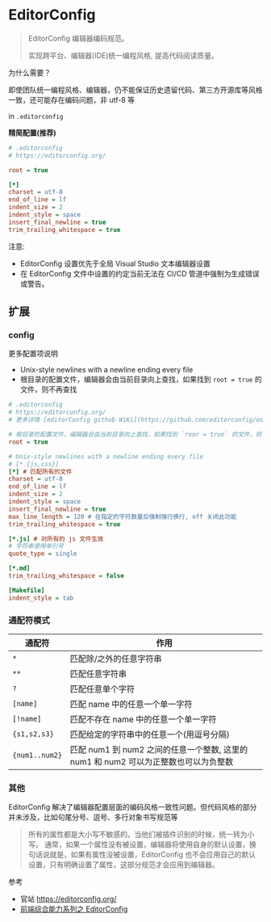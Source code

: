 # EditorConfig

> EditorConfig 编辑器编码规范。
>
> 实现跨平台、编辑器(IDE)统一编程风格, 提高代码阅读质量。

为什么需要？

即使团队统一编程风格、编辑器，仍不能保证历史遗留代码、第三方开源库等风格一致，还可能存在编码问题，非 utf-8 等

in `.editorconfig`

**精简配置(推荐)**

```ini
# .editorconfig
# https://editorconfig.org/

root = true

[*]
charset = utf-8
end_of_line = lf
indent_size = 2
indent_style = space
insert_final_newline = true
trim_trailing_whitespace = true

```

注意:

- EditorConfig 设置优先于全局 Visual Studio 文本编辑器设置
- 在 EditorConfig 文件中设置的约定当前无法在 CI/CD 管道中强制为生成错误或警告。

## 扩展

### config

更多配置项说明

- Unix-style newlines with a newline ending every file
- 根目录的配置文件，编辑器会由当前目录向上查找，如果找到 `root = true` 的文件，则不再查找

```ini
# .editorconfig
# https://editorconfig.org/
# 更多详情 [editorConfig github WiKi](https://github.com/editorconfig/editorconfig/wiki/EditorConfig-Properties)

# 根目录的配置文件，编辑器会由当前目录向上查找，如果找到 `roor = true` 的文件，则不再查找
root = true

# Unix-style newlines with a newline ending every file
# [*.{js,css}]
[*] # 匹配所有的文件
charset = utf-8
end_of_line = lf
indent_size = 2
indent_style = space
insert_final_newline = true
max_line_length = 120 # 在指定的字符数量后强制强行换行, off 关闭此功能
trim_trailing_whitespace = true

[*.js] # 对所有的 js 文件生效
# 字符串使用单引号
quote_type = single

[*.md]
trim_trailing_whitespace = false

[Makefile]
indent_style = tab

```

### 通配符模式

| 通配符         | 作用                                                                                 |
| -------------- | ------------------------------------------------------------------------------------ |
| `*`            | 匹配除/之外的任意字符串                                                              |
| `**`           | 匹配任意字符串                                                                       |
| `?`            | 匹配任意单个字符                                                                     |
| `[name]`       | 匹配 name 中的任意一个单一字符                                                       |
| `[!name]`      | 匹配不存在 name 中的任意一个单一字符                                                 |
| `{s1,s2,s3}`   | 匹配给定的字符串中的任意一个(用逗号分隔)                                             |
| `{num1..num2}` | 匹配 num1 到 num2 之间的任意一个整数, 这里的 num1 和 num2 可以为正整数也可以为负整数 |

### 其他

EditorConfig 解决了编辑器配置层面的编码风格一致性问题。但代码风格的部分并未涉及，比如句尾分号、逗号、多行对象书写规范等

> 所有的属性都是大小写不敏感的。当他们被插件识别的时候，统一转为小写。
> 通常，如果一个属性没有被设置，编辑器将使用自身的默认设置，换句话说就是，如果有属性没被设置，EditorConfig 也不会应用自己的默认设置，只有明确设置了属性，这部分规范才会应用到编辑器。

参考

- 官站 <https://editorconfig.org/>
- [前端综合能力系列之 EditorConfig](https://juejin.cn/post/6844903590855704583)
